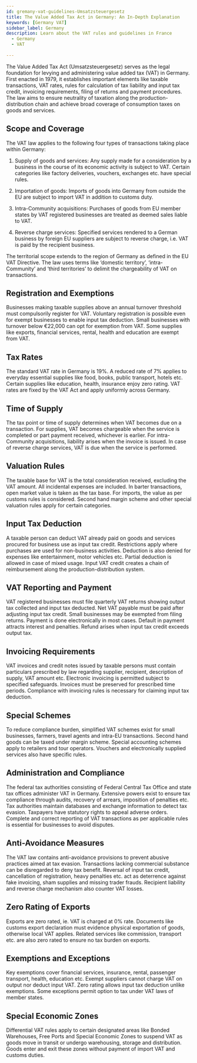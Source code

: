 ```yaml
---
id: gremany-vat-guidelines-Umsatzsteuergesetz
title: The Value Added Tax Act in Germany: An In-Depth Explanation
keywords: [Germany VAT]
sidebar_label: Germany
description: Learn about the VAT rules and guidelines in France
  - Germany
  - VAT
  
---
```




The Value Added Tax Act (Umsatzsteuergesetz) serves as the legal foundation for levying and administering value added tax (VAT) in Germany. First enacted in 1979, it establishes important elements like taxable transactions, VAT rates, rules for calculation of tax liability and input tax credit, invoicing requirements, filing of returns and payment procedures. The law aims to ensure neutrality of taxation along the production-distribution chain and achieve broad coverage of consumption taxes on goods and services. 

## Scope and Coverage

The VAT law applies to the following four types of transactions taking place within Germany:

1. Supply of goods and services: Any supply made for a consideration by a business in the course of its economic activity is subject to VAT. Certain categories like factory deliveries, vouchers, exchanges etc. have special rules. 

2. Importation of goods: Imports of goods into Germany from outside the EU are subject to import VAT in addition to customs duty.

3. Intra-Community acquisitions: Purchases of goods from EU member states by VAT registered businesses are treated as deemed sales liable to VAT.

4. Reverse charge services: Specified services rendered to a German business by foreign EU suppliers are subject to reverse charge, i.e. VAT is paid by the recipient business. 

The territorial scope extends to the region of Germany as defined in the EU VAT Directive. The law uses terms like ‘domestic territory’, ‘intra-Community’ and ‘third territories’ to delimit the chargeability of VAT on transactions.

## Registration and Exemptions

Businesses making taxable supplies above an annual turnover threshold must compulsorily register for VAT. Voluntary registration is possible even for exempt businesses to enable input tax deduction. Small businesses with turnover below €22,000 can opt for exemption from VAT. Some supplies like exports, financial services, rental, health and education are exempt from VAT. 

## Tax Rates 

The standard VAT rate in Germany is 19%. A reduced rate of 7% applies to everyday essential supplies like food, books, public transport, hotels etc. Certain supplies like education, health, insurance enjoy zero rating. VAT rates are fixed by the VAT Act and apply uniformly across Germany.

## Time of Supply

The tax point or time of supply determines when VAT becomes due on a transaction. For supplies, VAT becomes chargeable when the service is completed or part payment received, whichever is earlier. For intra-Community acquisitions, liability arises when the invoice is issued. In case of reverse charge services, VAT is due when the service is performed. 

## Valuation Rules

The taxable base for VAT is the total consideration received, excluding the VAT amount. All incidental expenses are included. In barter transactions, open market value is taken as the tax base. For imports, the value as per customs rules is considered. Second hand margin scheme and other special valuation rules apply for certain categories. 

## Input Tax Deduction

A taxable person can deduct VAT already paid on goods and services procured for business use as input tax credit. Restrictions apply where purchases are used for non-business activities. Deduction is also denied for expenses like entertainment, motor vehicles etc. Partial deduction is allowed in case of mixed usage. Input VAT credit creates a chain of reimbursement along the production-distribution system.

## VAT Reporting and Payment

VAT registered businesses must file quarterly VAT returns showing output tax collected and input tax deducted. Net VAT payable must be paid after adjusting input tax credit. Small businesses may be exempted from filing returns. Payment is done electronically in most cases. Default in payment attracts interest and penalties. Refund arises when input tax credit exceeds output tax. 

## Invoicing Requirements

VAT invoices and credit notes issued by taxable persons must contain particulars prescribed by law regarding supplier, recipient, description of supply, VAT amount etc. Electronic invoicing is permitted subject to specified safeguards. Invoices must be preserved for prescribed time periods. Compliance with invoicing rules is necessary for claiming input tax deduction.

## Special Schemes

To reduce compliance burden, simplified VAT schemes exist for small businesses, farmers, travel agents and intra-EU transactions. Second hand goods can be taxed under margin scheme. Special accounting schemes apply to retailers and tour operators. Vouchers and electronically supplied services also have specific rules. 

## Administration and Compliance

The federal tax authorities consisting of Federal Central Tax Office and state tax offices administer VAT in Germany. Extensive powers exist to ensure tax compliance through audits, recovery of arrears, imposition of penalties etc. Tax authorities maintain databases and exchange information to detect tax evasion. Taxpayers have statutory rights to appeal adverse orders. Complete and correct reporting of VAT transactions as per applicable rules is essential for businesses to avoid disputes.

## Anti-Avoidance Measures

The VAT law contains anti-avoidance provisions to prevent abusive practices aimed at tax evasion. Transactions lacking commercial substance can be disregarded to deny tax benefit. Reversal of input tax credit, cancellation of registration, heavy penalties etc. act as deterrence against fake invoicing, sham supplies and missing trader frauds. Recipient liability and reverse charge mechanism also counter VAT losses.

## Zero Rating of Exports  

Exports are zero rated, ie. VAT is charged at 0% rate. Documents like customs export declaration must evidence physical exportation of goods, otherwise local VAT applies. Related services like commission, transport etc. are also zero rated to ensure no tax burden on exports. 

## Exemptions and Exceptions

Key exemptions cover financial services, insurance, rental, passenger transport, health, education etc. Exempt suppliers cannot charge VAT on output nor deduct input VAT. Zero rating allows input tax deduction unlike exemptions. Some exceptions permit option to tax under VAT laws of member states.

## Special Economic Zones

Differential VAT rules apply to certain designated areas like Bonded Warehouses, Free Ports and Special Economic Zones to suspend VAT as goods move in transit or undergo warehousing, storage and distribution. Goods enter and exit these zones without payment of import VAT and customs duties.

